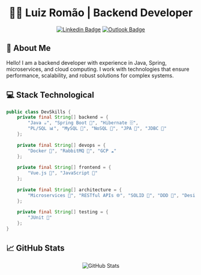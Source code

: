<div align="center">
  
# 👨‍💻 Luiz Romão | Backend Developer
  
[![Linkedin Badge](https://img.shields.io/badge/-LinkedIn-blue?style=flat-square&logo=Linkedin&logoColor=white)](https://www.linkedin.com/in/luiz-henrique-romao/)
[![Outlook Badge](https://img.shields.io/badge/-Outlook-0078D4?style=flat-square&logo=Outlook&logoColor=white)](mailto:luizromao7@outlook.com)

</div>

## 🚀 About Me

Hello! I am a backend developer with experience in Java, Spring, microservices, and cloud computing. I work with technologies that ensure performance, scalability, and robust solutions for complex systems.

## 💻 Stack Technological

```java
public class DevSkills {
    private final String[] backend = {
        "Java ☕", "Spring Boot 🍃", "Hibernate 🗄️",
        "PL/SQL 📊", "MySQL 🐬", "NoSQL 📑", "JPA 🔄", "JDBC 🎯"
    };
    
    private final String[] devops = {
        "Docker 🐳", "RabbitMQ 🐰", "GCP ☁️"
    };
    
    private final String[] frontend = {
        "Vue.js 💚", "JavaScript 🌟"
    };
    
    private final String[] architecture = {
        "Microservices 🔨", "RESTful APIs 🌐", "SOLID 🎯", "DDD 🧩", "Design Patterns ⚙️", "Clean Architecture 🏛️", "TDD 🧪", "BDD 🔄"
    };
    
    private final String[] testing = {
        "JUnit 🧪"
    };
}
```
## 📈 GitHub Stats

<div align="center">
  
![GitHub Stats](https://github-readme-stats.vercel.app/api?username=LuizRomao02&show_icons=true&theme=radical)

</div>
